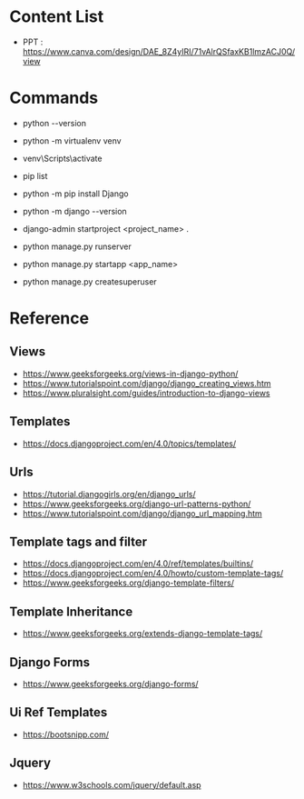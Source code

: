 # Content List

* PPT : https://www.canva.com/design/DAE_8Z4yIRI/71vAlrQSfaxKB1lmzACJ0Q/view


# Commands

* python --version
* python -m virtualenv venv
* venv\Scripts\activate
* pip list
* python -m pip install Django
* python -m django --version
* django-admin startproject <project_name> .
* python manage.py runserver
* python manage.py startapp <app_name>

* python manage.py createsuperuser
# Reference

## Views
* https://www.geeksforgeeks.org/views-in-django-python/
* https://www.tutorialspoint.com/django/django_creating_views.htm
* https://www.pluralsight.com/guides/introduction-to-django-views

## Templates
* https://docs.djangoproject.com/en/4.0/topics/templates/

## Urls

* https://tutorial.djangogirls.org/en/django_urls/
* https://www.geeksforgeeks.org/django-url-patterns-python/
* https://www.tutorialspoint.com/django/django_url_mapping.htm


## Template tags and filter

* https://docs.djangoproject.com/en/4.0/ref/templates/builtins/
* https://docs.djangoproject.com/en/4.0/howto/custom-template-tags/
* https://www.geeksforgeeks.org/django-template-filters/

## Template Inheritance
* https://www.geeksforgeeks.org/extends-django-template-tags/

## Django Forms
* https://www.geeksforgeeks.org/django-forms/


## Ui Ref Templates
* https://bootsnipp.com/


## Jquery
* https://www.w3schools.com/jquery/default.asp

